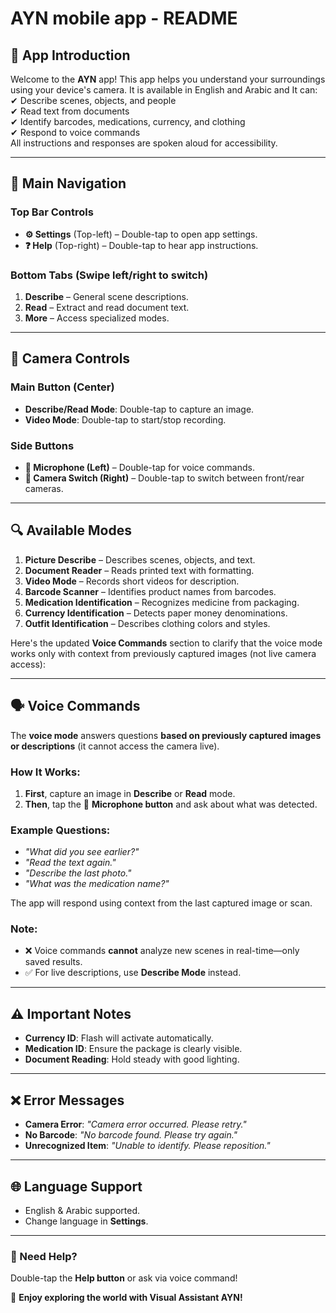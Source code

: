 # AYN mobile app - README  

## 📱 App Introduction  
Welcome to the **AYN** app! This app helps you understand your surroundings using your device's camera. It is available in English and Arabic and It can:  
✔ Describe scenes, objects, and people  
✔ Read text from documents  
✔ Identify barcodes, medications, currency, and clothing  
✔ Respond to voice commands  
All instructions and responses are spoken aloud for accessibility.  

---

## 🎯 Main Navigation  

### **Top Bar Controls**  
- **⚙️ Settings** (Top-left) – Double-tap to open app settings.  
- **❓ Help** (Top-right) – Double-tap to hear app instructions.  

### **Bottom Tabs** (Swipe left/right to switch)  
1. **Describe** – General scene descriptions.  
2. **Read** – Extract and read document text.  
3. **More** – Access specialized modes.  

---

## 📸 Camera Controls  

### **Main Button (Center)**  
- **Describe/Read Mode**: Double-tap to capture an image.  
- **Video Mode**: Double-tap to start/stop recording.  

### **Side Buttons**  
- **🎤 Microphone (Left)** – Double-tap for voice commands.  
- **🔄 Camera Switch (Right)** – Double-tap to switch between front/rear cameras.  

---

## 🔍 Available Modes  

1. **Picture Describe** – Describes scenes, objects, and text.  
2. **Document Reader** – Reads printed text with formatting.  
3. **Video Mode** – Records short videos for description.  
4. **Barcode Scanner** – Identifies product names from barcodes.  
5. **Medication Identification** – Recognizes medicine from packaging.  
6. **Currency Identification** – Detects paper money denominations.  
7. **Outfit Identification** – Describes clothing colors and styles.  

Here's the updated **Voice Commands** section to clarify that the voice mode works only with context from previously captured images (not live camera access):  

---

## 🗣️ Voice Commands  
The **voice mode** answers questions **based on previously captured images or descriptions** (it cannot access the camera live).  

### How It Works:  
1. **First**, capture an image in **Describe** or **Read** mode.  
2. **Then**, tap the 🎤 **Microphone button** and ask about what was detected.  

### Example Questions:  
- *"What did you see earlier?"*  
- *"Read the text again."*  
- *"Describe the last photo."*  
- *"What was the medication name?"*  

The app will respond using context from the last captured image or scan.  

### Note:  
- ❌ Voice commands **cannot** analyze new scenes in real-time—only saved results.  
- ✅ For live descriptions, use **Describe Mode** instead.  

---

## ⚠️ Important Notes  
- **Currency ID**: Flash will activate automatically.  
- **Medication ID**: Ensure the package is clearly visible.  
- **Document Reading**: Hold steady with good lighting.  

---

## ❌ Error Messages  
- **Camera Error**: *"Camera error occurred. Please retry."*  
- **No Barcode**: *"No barcode found. Please try again."*  
- **Unrecognized Item**: *"Unable to identify. Please reposition."*  

---

## 🌐 Language Support  
- English & Arabic supported.  
- Change language in **Settings**.  

---

### 🔄 Need Help?  
Double-tap the **Help button** or ask via voice command!  

🚀 **Enjoy exploring the world with Visual Assistant AYN!**